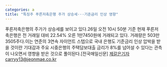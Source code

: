 ```yaml
---
categories: a
title: "특징주 푸른저축은행 주가 상승세···기준금리 인상 영향"
---
```

푸른저축은행의 주가가 상승세를 보이고 있다.26일 오전 10시 50분 기준 현재 푸른저축은행은 전 거래일 대비 22.54% 오른 1만7450원에 거래되고 있다. 거래량은 503만 3505주다.이는 연준의 3연속 자이언트 스텝으로 국내 은행도 기준금리 인상 압박을 받을 것이란 기대감과 주요 시중은행의 주택담보대출 금리가 8%를 넘어설 수 있다는 관측이 나오면서 영향을 받은 것으로 풀이된다.[전국매일신문] 제갈은기자carryy13@jeonmae.co.kr